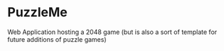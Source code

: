 # PuzzleMe
Web Application hosting a 2048 game (but is also a sort of template for future additions of puzzle games)
